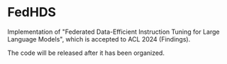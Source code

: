 # FedHDS
Implementation of "Federated Data-Efficient Instruction Tuning for Large Language Models", which is accepted to ACL 2024 (Findings).


The code will be released after it has been organized.
